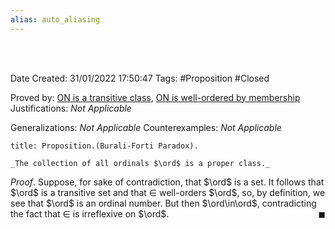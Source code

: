 ```yaml
---
alias: auto_aliasing
---
```


<br />
<br />

Date Created: 31/01/2022 17:50:47
Tags: #Proposition #Closed 

Proved by: [$\textrm{ON}$ is a transitive class](ON%20is%20a%20transitive%20class.md), [$\textrm{ON}$ is well-ordered by membership](ON%20is%20well-ordered%20by%20membership.md)
Justifications: _Not Applicable_

Generalizations: _Not Applicable_
Counterexamples: _Not Applicable_

``` ad-Proposition
title: Proposition.(Burali-Forti Paradox).

_The collection of all ordinals $\ord$ is a proper class._

```

_Proof_. Suppose, for sake of contradiction, that $\ord$ is a set. It follows that $\ord$ is a transitive set and that $\in$ well-orders $\ord$, so, by definition, we see that $\ord$ is an ordinal number. But then $\ord\in\ord$, contradicting the fact that $\in$ is irreflexive on $\ord$.<span style="float:right;">$\blacksquare$</span>
